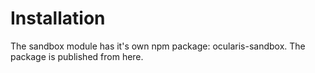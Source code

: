 # Installation
The sandbox module has it's own npm package: ocularis-sandbox. The package is published from here.
